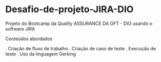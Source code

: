 # Desafio-de-projeto-JIRA-DIO
Projeto do Bootcamp da Quality ASSURANCE DA GFT - DIO usando o software JIRA

Conteúdos abordados

. Criação de fluxo de trabalho
. Criação de caso de teste
. Execução de teste
. Uso da linguagem Gerking
